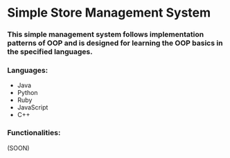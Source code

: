 # Simple Store Management System

### This simple management system follows implementation patterns of OOP and is designed for learning the OOP basics in the specified languages.

### Languages:
- Java
- Python
- Ruby
- JavaScript
- C++

### Functionalities:
(SOON)

### 
